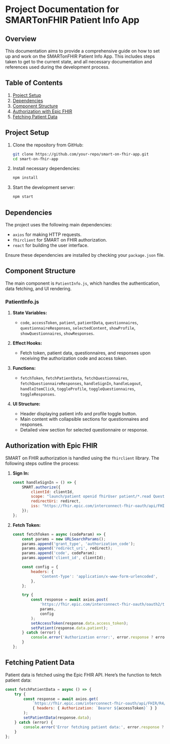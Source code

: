 # Project Documentation for SMARTonFHIR Patient Info App

## Overview

This documentation aims to provide a comprehensive guide on how to set up and work on the SMARTonFHIR Patient Info App. This includes steps taken to get to the current state, and all necessary documentation and references used during the development process.

## Table of Contents

1. [Project Setup](#project-setup)
2. [Dependencies](#dependencies)
3. [Component Structure](#component-structure)
4. [Authorization with Epic FHIR](#authorization-with-epic-fhir)
5. [Fetching Patient Data](#fetching-patient-data)

## Project Setup

1. Clone the repository from GitHub:
    ```bash
    git clone https://github.com/your-repo/smart-on-fhir-app.git
    cd smart-on-fhir-app
    ```

2. Install necessary dependencies:
    ```bash
    npm install
    ```

3. Start the development server:
    ```bash
    npm start
    ```

## Dependencies

The project uses the following main dependencies:
- `axios` for making HTTP requests.
- `fhirclient` for SMART on FHIR authorization.
- `react` for building the user interface.

Ensure these dependencies are installed by checking your `package.json` file.

## Component Structure

The main component is `PatientInfo.js`, which handles the authentication, data fetching, and UI rendering.

### PatientInfo.js

1. **State Variables:**
    - `code`, `accessToken`, `patient`, `patientData`, `questionnaires`, `questionnaireResponses`, `selectedContent`, `showProfile`, `showQuestionnaires`, `showResponses`.

2. **Effect Hooks:**
    - Fetch token, patient data, questionnaires, and responses upon receiving the authorization code and access token.

3. **Functions:**
    - `fetchToken`, `fetchPatientData`, `fetchQuestionnaires`, `fetchQuestionnaireResponses`, `handleSignIn`, `handleLogout`, `handleItemClick`, `toggleProfile`, `toggleQuestionnaires`, `toggleResponses`.

4. **UI Structure:**
    - Header displaying patient info and profile toggle button.
    - Main content with collapsible sections for questionnaires and responses.
    - Detailed view section for selected questionnaire or response.

## Authorization with Epic FHIR

SMART on FHIR authorization is handled using the `fhirclient` library. The following steps outline the process:

1. **Sign In:**
    ```javascript
    const handleSignIn = () => {
        SMART.authorize({
            clientId: clientId,
            scope: "launch/patient openid fhirUser patient/*.read Questionnaire.read Questionnaire.search QuestionnaireResponse.read QuestionnaireResponse.create QuestionnaireResponse.search Patient.read Patient.search Patient.create",
            redirectUri: redirect,
            iss: "https://fhir.epic.com/interconnect-fhir-oauth/api/FHIR/R4/"
        });
    };
    ```

2. **Fetch Token:**
    ```javascript
    const fetchToken = async (codeParam) => {
        const params = new URLSearchParams();
        params.append('grant_type', 'authorization_code');
        params.append('redirect_uri', redirect);
        params.append('code', codeParam);
        params.append('client_id', clientId);

        const config = {
            headers: {
                'Content-Type': 'application/x-www-form-urlencoded',
            },
        };

        try {
            const response = await axios.post(
                'https://fhir.epic.com/interconnect-fhir-oauth/oauth2/token',
                params,
                config
            );
            setAccessToken(response.data.access_token);
            setPatient(response.data.patient);
        } catch (error) {
            console.error('Authorization error:', error.response ? error.response.data : error);
        }
    };
    ```

## Fetching Patient Data

Patient data is fetched using the Epic FHIR API. Here’s the function to fetch patient data:

```javascript
const fetchPatientData = async () => {
    try {
        const response = await axios.get(
            `https://fhir.epic.com/interconnect-fhir-oauth/api/FHIR/R4/Patient/${patient}`,
            { headers: { Authorization: `Bearer ${accessToken}` } }
        );
        setPatientData(response.data);
    } catch (error) {
        console.error('Error fetching patient data:', error.response ? error.response.data : error);
    }
};
